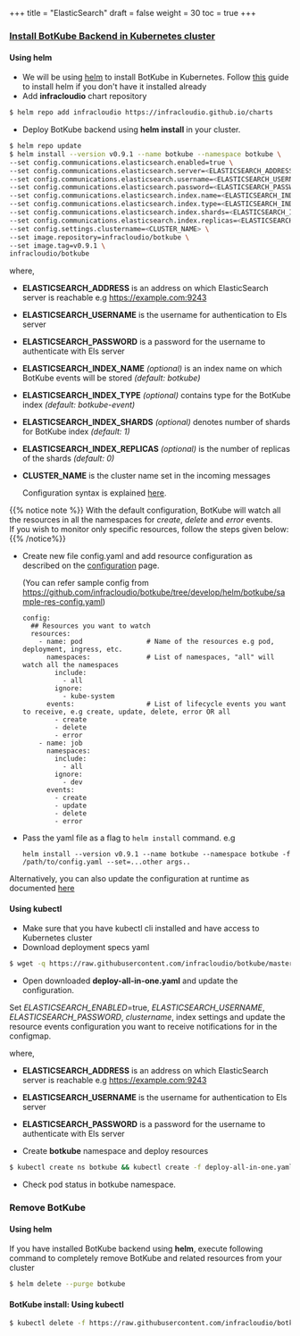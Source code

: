 +++
title = "ElasticSearch"
draft = false
weight = 30
toc = true
+++

<h3 class="section-head" id="h-install-BotKube-k8s"><a href="#h-install-BotKube-k8s">Install BotKube Backend in Kubernetes cluster</a></h3>

<h4>Using helm</h4>

- We will be using [helm](https://helm.sh/) to install BotKube in Kubernetes. Follow [this](https://docs.helm.sh/using_helm/#installing-helm) guide to install helm if you don't have it installed already
- Add **infracloudio** chart repository

```bash
$ helm repo add infracloudio https://infracloudio.github.io/charts
```

- Deploy BotKube backend using **helm install** in your cluster.

```bash
$ helm repo update
$ helm install --version v0.9.1 --name botkube --namespace botkube \
--set config.communications.elasticsearch.enabled=true \
--set config.communications.elasticsearch.server=<ELASTICSEARCH_ADDRESS> \
--set config.communications.elasticsearch.username=<ELASTICSEARCH_USERNAME> \
--set config.communications.elasticsearch.password=<ELASTICSEARCH_PASSWORD> \
--set config.communications.elasticsearch.index.name=<ELASTICSEARCH_INDEX_NAME> \
--set config.communications.elasticsearch.index.type=<ELASTICSEARCH_INDEX_TYPE> \
--set config.communications.elasticsearch.index.shards=<ELASTICSEARCH_INDEX_SHARDS> \
--set config.communications.elasticsearch.index.replicas=<ELASTICSEARCH_INDEX_REPLICAS> \
--set config.settings.clustername=<CLUSTER_NAME> \
--set image.repository=infracloudio/botkube \
--set image.tag=v0.9.1 \
infracloudio/botkube
```
where,<br>
- **ELASTICSEARCH_ADDRESS** is an address on which ElasticSearch server is reachable e.g https://example.com:9243 <br>
- **ELASTICSEARCH_USERNAME** is the username for authentication to Els server<br>
- **ELASTICSEARCH_PASSWORD** is a password for the username to authenticate with Els server<br>
- **ELASTICSEARCH_INDEX_NAME** _(optional)_ is an index name on which BotKube events will be stored _(default: botkube)_<br>
- **ELASTICSEARCH_INDEX_TYPE** _(optional)_ contains type for the BotKube index _(default: botkube-event)_<br>
- **ELASTICSEARCH_INDEX_SHARDS** _(optional)_ denotes number of shards for BotKube index _(default: 1)_<br>
- **ELASTICSEARCH_INDEX_REPLICAS** _(optional)_ is the number of replicas of the shards  _(default: 0)_<br>
- **CLUSTER_NAME** is the cluster name set in the incoming messages<br>

   Configuration syntax is explained [here](/configuration).

{{% notice note %}}
  With the default configuration, BotKube will watch all the resources in all the namespaces for _create_, _delete_ and _error_ events.<br>
  If you wish to monitor only specific resources, follow the steps given below:
{{% /notice%}}

  - Create new file config.yaml and add resource configuration as described on the [configuration](/configuration) page.

    (You can refer sample config from https://github.com/infracloudio/botkube/tree/develop/helm/botkube/sample-res-config.yaml)

    ```
    config:
      ## Resources you want to watch
      resources:
        - name: pod                # Name of the resources e.g pod, deployment, ingress, etc.
          namespaces:              # List of namespaces, "all" will watch all the namespaces
            include:
              - all
            ignore:
              - kube-system
          events:                  # List of lifecycle events you want to receive, e.g create, update, delete, error OR all
            - create
            - delete
            - error
        - name: job
          namespaces:
            include:
              - all
            ignore:
              - dev
          events:
            - create
            - update
            - delete
            - error
    ```
  - Pass the yaml file as a flag to `helm install` command.
    e.g

    ```
    helm install --version v0.9.1 --name botkube --namespace botkube -f /path/to/config.yaml --set=...other args..
    ```

  Alternatively, you can also update the configuration at runtime as documented [here](/configuration/#updating-the-configuration-at-runtime)


<h4>Using kubectl</h4>

- Make sure that you have kubectl cli installed and have access to Kubernetes cluster
- Download deployment specs yaml

```bash
$ wget -q https://raw.githubusercontent.com/infracloudio/botkube/master/deploy-all-in-one.yaml
```

- Open downloaded **deploy-all-in-one.yaml** and update the configuration.<br>

Set *ELASTICSEARCH_ENABLED*=true, *ELASTICSEARCH_USERNAME*, *ELASTICSEARCH_PASSWORD*, *clustername*, index settings and update the resource events configuration you want to receive notifications for in the configmap.<br>

where,<br>
- **ELASTICSEARCH_ADDRESS** is an address on which ElasticSearch server is reachable e.g https://example.com:9243 <br>
- **ELASTICSEARCH_USERNAME** is the username for authentication to Els server<br>
- **ELASTICSEARCH_PASSWORD** is a password for the username to authenticate with Els server<br>

- Create **botkube** namespace and deploy resources

```bash
$ kubectl create ns botkube && kubectl create -f deploy-all-in-one.yaml -n botkube
```

- Check pod status in botkube namespace.

<h3 class="section-head" id="h-uninstall-BotKube-slack">Remove BotKube</h3>

<h4>Using helm</h4>

If you have installed BotKube backend using **helm**, execute following command to completely remove BotKube and related resources from your cluster

```bash
$ helm delete --purge botkube
```

<h4>BotKube install: Using kubectl</h4>

```bash
$ kubectl delete -f https://raw.githubusercontent.com/infracloudio/botkube/master/deploy-all-in-one.yaml -n botkube
```

